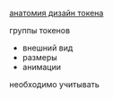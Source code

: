 


[анатомия дизайн токена]()


группы токенов
- внешний вид 
- размеры
- анимации

необходимо учитывать 